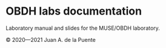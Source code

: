 # OBDH labs documentation

Laboratory manual and slides for the MUSE/OBDH laboratory.

© 2020—2021 Juan A. de la Puente
